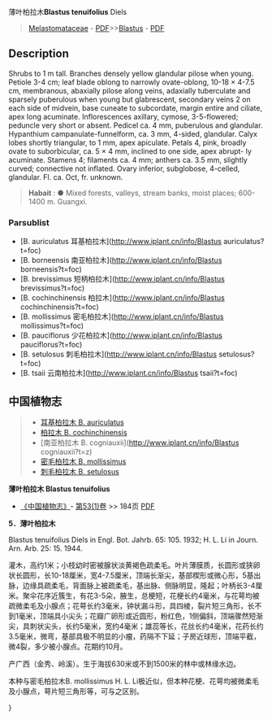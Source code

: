 薄叶柏拉木**Blastus tenuifolius** Diels

> [Melastomataceae](http://www.iplant.cn/info/Melastomataceae?t=foc) - [PDF](http://www.iplant.cn/foc/pdf/Melastomataceae.pdf)>>[Blastus](http://www.iplant.cn/info/Blastus?t=foc) - [PDF](http://www.iplant.cn/foc/pdf/Blastus.pdf)

## Description

Shrubs to 1 m tall. Branches densely yellow glandular pilose when young. Petiole 3-4 cm; leaf blade oblong to narrowly ovate-oblong, 10-18 × 4-7.5 cm, membranous, abaxially pilose along veins, adaxially tuberculate and sparsely puberulous when young but glabrescent, secondary veins 2 on each side of midvein, base cuneate to subcordate, margin entire and ciliate, apex long acuminate. Inflorescences axillary, cymose, 3-5-flowered; peduncle very short or absent. Pedicel ca. 4 mm, puberulous and glandular. Hypanthium campanulate-funnelform, ca. 3 mm, 4-sided, glandular. Calyx lobes shortly triangular, to 1 mm, apex apiculate. Petals 4, pink, broadly ovate to suborbicular, ca. 5 × 4 mm, inclined to one side, apex abrupt- ly acuminate. Stamens 4; filaments ca. 4 mm; anthers ca. 3.5 mm, slightly curved; connective not inflated. Ovary inferior, subglobose, 4-celled, glandular. Fl. ca. Oct, fr. unknown.

> **Habait** : 
>● Mixed forests, valleys, stream banks, moist places; 600-1400 m. Guangxi.

### Parsublist

* [B.  auriculatus  耳基柏拉木](http://www.iplant.cn/info/Blastus auriculatus?t=foc)
* [B.  borneensis  南亚柏拉木](http://www.iplant.cn/info/Blastus borneensis?t=foc)
* [B.  brevissimus  短柄柏拉木](http://www.iplant.cn/info/Blastus brevissimus?t=foc)
* [B.  cochinchinensis  柏拉木](http://www.iplant.cn/info/Blastus cochinchinensis?t=foc)
* [B.  mollissimus  密毛柏拉木](http://www.iplant.cn/info/Blastus mollissimus?t=foc)
* [B.  pauciflorus  少花柏拉木](http://www.iplant.cn/info/Blastus pauciflorus?t=foc)
* [B.  setulosus  刺毛柏拉木](http://www.iplant.cn/info/Blastus setulosus?t=foc)
* [B.  tsaii  云南柏拉木](http://www.iplant.cn/info/Blastus tsaii?t=foc)

## 中国植物志

> * [耳基柏拉木  B.  auriculatus](Blastus-auriculatus-耳基柏拉木.md)
> * [柏拉木  B.  cochinchinensis](Blastus-cochinchinensis-柏拉木.md)
> * [南亚柏拉木  B.  cogniauxii](http://www.iplant.cn/info/Blastus cogniauxii?t=z)
> * [密毛柏拉木  B.  mollissimus](Blastus-mollissimus-密毛柏拉木.md)
> * [刺毛柏拉木  B.  setulosus](Blastus-setulosus-刺毛柏拉木.md)

**薄叶柏拉木 Blastus tenuifolius**

* [《中国植物志》](http://www.iplant.cn/frps)- [第53(1)卷](http://www.iplant.cn/frps/vol/53(1)) >> 184页 [PDF](http://www.iplant.cn/frps/pdf/53(1)/184a.PDF)

**5．薄叶柏拉木**

Blastus tenuifolius Diels in Engl. Bot. Jahrb. 65: 105. 1932; H. L. Li in Journ. Arn. Arb. 25: 15. 1944.

灌木，高约1米；小枝幼时密被腺状淡黄褐色疏柔毛。叶片薄膜质，长圆形或狭卵状长圆形，长10-18厘米，宽4-7.5厘米，顶端长渐尖，基部楔形或微心形，5基出脉，边缘具疏柔毛，背面脉上被疏柔毛，基出脉、侧脉明显，隆起；叶柄长3-4厘米。聚伞花序近簇生，有花3-5朵，腋生，总梗短，花梗长约4毫米，与花萼均被疏微柔毛及小腺点；花萼长约3毫米，钟状漏斗形，具四棱，裂片短三角形，长不到1毫米，顶端具小尖头；花瓣广卵形或近圆形，粉红色，1侧偏斜，顶端骤然短渐尖，具刺状尖头，长约5毫米，宽约4毫米；雄蕊等长，花丝长约4毫米，花药长约3.5毫米，微弯，基部具极不明显的小瘤，药隔不下延；子房近球形，顶端平截，微4裂，多少被小腺点。花期约10月。

产广西（金秀、岭溪）。生于海拔630米或不到1500米的林中或林缘水边。

本种与密毛柏拉木B. mollissimus H. L. Li极近似，但本种花梗、花萼均被微柔毛及小腺点，萼片短三角形等，可与之区别。

}